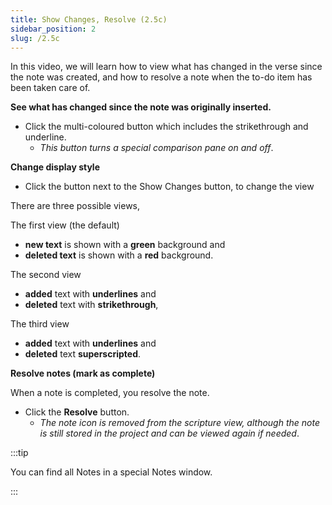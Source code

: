 ```yaml
---
title: Show Changes, Resolve (2.5c)
sidebar_position: 2
slug: /2.5c
---
```




In this video, we will learn how to view what has changed in the verse since the note was created, and how to resolve a note when the to-do item has been taken care of.


**See what has changed since the note was originally inserted.**

- Click the multi-coloured button which includes the strikethrough and underline.
	- _This button turns a special comparison pane on and off_.

**Change display style**

- Click the button next to the Show Changes button, to change the view

There are three possible views,


The first view (the default)

- **new text** is shown with a **green** background and
- **deleted text** is shown with a **red** background.

The second view

- **added** text with **underlines** and
- **deleted** text with **strikethrough**,

The third view

- **added** text with **underlines** and
- **deleted** text **superscripted**.

**Resolve notes (mark as complete)**


When a note is completed, you resolve the note.

- Click the **Resolve** button.
	- _The note icon is removed from the scripture view, although the note is still stored in the project and can be viewed again if needed_.

:::tip


You can find all Notes in a special Notes window. 


:::

